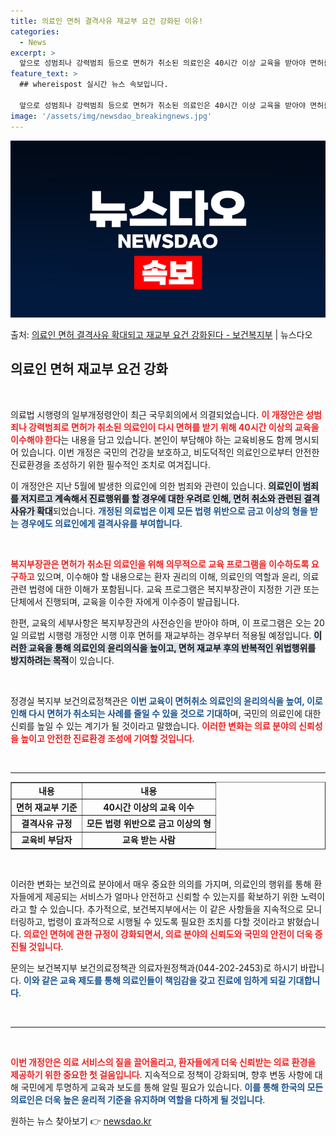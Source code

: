 ```yaml
---
title: 의료인 면허 결격사유 재교부 요건 강화된 이유!
categories:
  - News
excerpt: >
  앞으로 성범죄나 강력범죄 등으로 면허가 취소된 의료인은 40시간 이상 교육을 받아야 면허를 재교부 받을 수 …
feature_text: >
  ## whereispost 실시간 뉴스 속보입니다.

  앞으로 성범죄나 강력범죄 등으로 면허가 취소된 의료인은 40시간 이상 교육을 받아야 면허를 재교부 받을 수 …
image: '/assets/img/newsdao_breakingnews.jpg'
---
```


![뉴스다오 속보](/assets/img/newsdao_breakingnews.jpg)

<p>출처: <a href="https://newsdao.kr/2518" rel="dofollow">의료인 면허 결격사유 확대되고 재교부 요건 강화된다  - 보건복지부</a> | 뉴스다오</p>

<h2 data-ke-size="size26">의료인 면허 재교부 요건 강화</h2>

<p data-ke-size="size16">&nbsp;</p>

의료법 시행령의 일부개정령안이 최근 국무회의에서 의결되었습니다. <b><span style="color: #ee2323;">이 개정안은 성범죄나 강력범죄로 면허가 취소된 의료인이 다시 면허를 받기 위해 40시간 이상의 교육을 이수해야 한다</span></b>는 내용을 담고 있습니다. 본인이 부담해야 하는 교육비용도 함께 명시되어 있습니다. 이번 개정은 국민의 건강을 보호하고, 비도덕적인 의료인으로부터 안전한 진료환경을 조성하기 위한 필수적인 조치로 여겨집니다. 

이 개정안은 지난 5월에 발생한 의료인에 의한 범죄와 관련이 있습니다. <b><span style="background-color: #21538527;">의료인이 범죄를 저지르고 계속해서 진료행위를 할 경우에 대한 우려로 인해, 면허 취소와 관련된 결격사유가 확대</span></b>되었습니다. <b><span style="color: #1a5490;">개정된 의료법은 이제 모든 법령 위반으로 금고 이상의 형을 받는 경우에도 의료인에게 결격사유를 부여합니다</span></b>. 

<p data-ke-size="size16">&nbsp;</p>

<b><span style="color: #ee2323;">복지부장관은 면허가 취소된 의료인을 위해 의무적으로 교육 프로그램을 이수하도록 요구하고</span></b> 있으며, 이수해야 할 내용으로는 환자 권리의 이해, 의료인의 역할과 윤리, 의료 관련 법령에 대한 이해가 포함됩니다. 교육 프로그램은 복지부장관이 지정한 기관 또는 단체에서 진행되며, 교육을 이수한 자에게 이수증이 발급됩니다.

한편, 교육의 세부사항은 복지부장관의 사전승인을 받아야 하며, 이 프로그램은 오는 20일 의료법 시행령 개정안 시행 이후 면허를 재교부하는 경우부터 적용될 예정입니다. <b><span style="background-color: #21538527;">이러한 교육을 통해 의료인의 윤리의식을 높이고, 면허 재교부 후의 반복적인 위법행위를 방지하려는 목적</span></b>이 있습니다. 

<p data-ke-size="size16">&nbsp;</p>

정경실 복지부 보건의료정책관은 <b><span style="color: #1a5490;">이번 교육이 면허취소 의료인의 윤리의식을 높여, 이로 인해 다시 면허가 취소되는 사례를 줄일 수 있을 것으로 기대하</span></b>며, 국민의 의료인에 대한 신뢰를 높일 수 있는 계기가 될 것이라고 말했습니다. <b><span style="color: #ee2323;">이러한 변화는 의료 분야의 신뢰성을 높이고 안전한 진료환경 조성에 기여할 것입니다</span></b>.

<p data-ke-size="size16">&nbsp;</p>

<hr>

<table style="border-collapse: collapse; width: 100%;" border="1">
  <tbody>
    <tr style="height: 17px;">
      <td style="text-align: center; height: 17px;"><b>내용</b></td>
      <td style="text-align: center; height: 17px;"><b>내용</b></td>
    </tr>
    <tr style="height: 17px;">
      <td style="text-align: center; height: 17px;"><b>면허 재교부 기준</b></td>
      <td style="text-align: center; height: 17px;"><b>40시간 이상의 교육 이수</b></td>
    </tr>
    <tr style="height: 17px;">
      <td style="text-align: center; height: 17px;"><b>결격사유 규정</b></td>
      <td style="text-align: center; height: 17px;"><b>모든 법령 위반으로 금고 이상의 형</b></td>
    </tr>
    <tr style="height: 17px;">
      <td style="text-align: center; height: 17px;"><b>교육비 부담자</b></td>
      <td style="text-align: center; height: 17px;"><b>교육 받는 사람</b></td>
    </tr>
  </tbody>
</table>

<p data-ke-size="size16">&nbsp;</p>

이러한 변화는 보건의료 분야에서 매우 중요한 의의를 가지며, 의료인의 행위를 통해 환자들에게 제공되는 서비스가 얼마나 안전하고 신뢰할 수 있는지를 확보하기 위한 노력이라고 할 수 있습니다. 추가적으로, 보건복지부에서는 이 같은 사항들을 지속적으로 모니터링하고, 법령이 효과적으로 시행될 수 있도록 필요한 조치를 다할 것이라고 밝혔습니다. <b><span style="color: #ee2323;">의료인 면허에 관한 규정이 강화되면서, 의료 분야의 신뢰도와 국민의 안전이 더욱 증진될 것입니다</span></b>.

문의는 보건복지부 보건의료정책관 의료자원정책과(044-202-2453)로 하시기 바랍니다. <b><span style="color: #1a5490;">이와 같은 교육 제도를 통해 의료인들이 책임감을 갖고 진료에 임하게 되길 기대합니다</span></b>. 

<p data-ke-size="size16">&nbsp;</p>

<hr>

<p data-ke-size="size16">&nbsp;</p>

<b><span style="color: #ee2323;">이번 개정안은 의료 서비스의 질을 끌어올리고, 환자들에게 더욱 신뢰받는 의료 환경을 제공하기 위한 중요한 첫 걸음입니다</span></b>. 지속적으로 정책이 강화되며, 향후 변동 사항에 대해 국민에게 투명하게 교육과 보도를 통해 알릴 필요가 있습니다. <b><span style="color: #1a5490;">이를 통해 한국의 모든 의료인은 더욱 높은 윤리적 기준을 유지하며 역할을 다하게 될 것입니다</span></b>. 

원하는 뉴스 찾아보기 👉 <a href="https://newsdao.kr" rel="dofollow">newsdao.kr</a>


